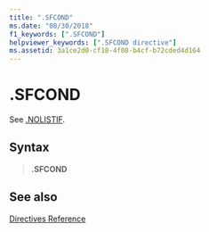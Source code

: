 ```yaml
---
title: ".SFCOND"
ms.date: "08/30/2018"
f1_keywords: [".SFCOND"]
helpviewer_keywords: [".SFCOND directive"]
ms.assetid: 3a1ce2d0-cf18-4f08-b4cf-b72cded4d164
---
```

# .SFCOND

See [.NOLISTIF](../../assembler/masm/dot-nolistif.md).

## Syntax

> **.SFCOND**

## See also

[Directives Reference](../../assembler/masm/directives-reference.md)<br/>